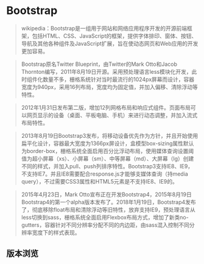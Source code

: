 # Bootstrap

> wikipedia：Bootstrap是一组用于网站和网络应用程序开发的开源前端框架，包括HTML、CSS、JavaScript的框架，提供字体排印、窗体、按钮、导航及其他各种组件及JavaScript扩展，旨在使动态网页和Web应用的开发更加容易。

> Bootstrap原名Twitter Blueprint，由Twitter的Mark Otto和Jacob Thornton编写，2011年8月19日开源。采用预处理语言less模块化开发，此时组件化数量不多，栅格系统针对当时最流行的1024px屏幕而设计，容器宽度为940px，采用16列布局，宽度均为固定值，并加入偏移、清除浮动等特性。

> 2012年1月31日发布第二版，增加12列网格布局和响应式组件。页面布局可以网页显示的设备（桌面、平板电脑、手机）来进行动态调整，并加入流式布局特性。

> 2013年8月19日Bootstrap3发布，将移动设备优先作为方针，并且开始使用扁平化设计，容器最大宽度为1366px屏设计，盒模型box-sizing属性默认为border-box，栅格系统全面启用百分比浮动布局，使用媒体查询设置阈值为超小屏幕（xs）、小屏幕（sm）、中等屏幕（md）、大屏幕（lg）创建不同的样式，并加入pull、push列排序特性。Bootstrap3支持IE8、IE9，不支持IE7。并且IE8需要配合response.js才能够支媒体查询（持media query），不过需要CSS3属性和HTML5元素是不支持IE8、IE9的。

> 2015年4月23日，Mark Otto宣布正在开发Bootstrap4，2015年8月19日Bootstrap4的第一个alpha版本发布了。2018年1月19日，Bootstrap4发布了，彻底移除float布局和清除浮动等旧特性，放弃支持IE9，预处理语言从less切换到sass，栅格系统全面启用Flexbox布局方式，增加了新类no-gutters，容器针对不同分辨率分配不同的内边距，由sass混入控制不同分辨率宽度下的样式表现。

## 版本浏览


